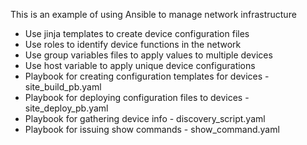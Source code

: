 This is an example of using Ansible to manage network infrastructure
- Use jinja templates to create device configuration files
- Use roles to identify device functions in the network
- Use group variables files to apply values to multiple devices
- Use host variable to apply unique device configurations
- Playbook for creating configuration templates for devices - site_build_pb.yaml
- Playbook for deploying configuration files to devices - site_deploy_pb.yaml
- Playbook for gathering device info - discovery_script.yaml
- Playbook for issuing show commands - show_command.yaml

